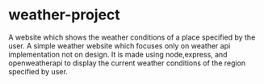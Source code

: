 # weather-project
A website which shows the weather conditions of a place specified by the user.
A simple weather website which focuses only on weather api implementation not on design. It is made using node,express, and openweatherapi to display the current weather conditions of the region specified by user.
